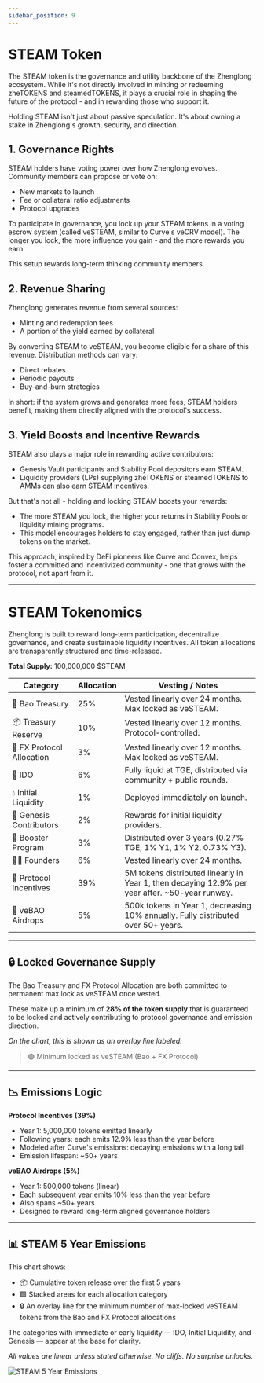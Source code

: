 ```yaml
---
sidebar_position: 9
---
```


# STEAM Token

The STEAM token is the governance and utility backbone of the Zhenglong ecosystem. While it's not directly involved in minting or redeeming zheTOKENS and steamedTOKENS, it plays a crucial role in shaping the future of the protocol - and in rewarding those who support it.

Holding STEAM isn't just about passive speculation. It's about owning a stake in Zhenglong's growth, security, and direction.

## 1. Governance Rights

STEAM holders have voting power over how Zhenglong evolves. Community members can propose or vote on:

- New markets to launch
- Fee or collateral ratio adjustments
- Protocol upgrades

To participate in governance, you lock up your STEAM tokens in a voting escrow system (called veSTEAM, similar to Curve's veCRV model). The longer you lock, the more influence you gain - and the more rewards you earn.

This setup rewards long-term thinking community members.

## 2. Revenue Sharing

Zhenglong generates revenue from several sources:

- Minting and redemption fees
- A portion of the yield earned by collateral

By converting STEAM to veSTEAM, you become eligible for a share of this revenue. Distribution methods can vary:

- Direct rebates
- Periodic payouts
- Buy-and-burn strategies

In short: if the system grows and generates more fees, STEAM holders benefit, making them directly aligned with the protocol's success.

## 3. Yield Boosts and Incentive Rewards

STEAM also plays a major role in rewarding active contributors:

- Genesis Vault participants and Stability Pool depositors earn STEAM.
- Liquidity providers (LPs) supplying zheTOKENS or steamedTOKENS to AMMs can also earn STEAM incentives.

But that's not all - holding and locking STEAM boosts your rewards:

- The more STEAM you lock, the higher your returns in Stability Pools or liquidity mining programs.
- This model encourages holders to stay engaged, rather than just dump tokens on the market.

This approach, inspired by DeFi pioneers like Curve and Convex, helps foster a committed and incentivized community - one that grows with the protocol, not apart from it.

---

# STEAM Tokenomics

Zhenglong is built to reward long-term participation, decentralize governance, and create sustainable liquidity incentives. All token allocations are transparently structured and time-released.

**Total Supply:** 100,000,000 $STEAM

| Category                  | Allocation | Vesting / Notes                                                                                |
| ------------------------- | ---------- | ---------------------------------------------------------------------------------------------- |
| 🏦 Bao Treasury           | 25%        | Vested linearly over 24 months. Max locked as veSTEAM.                                         |
| 📦 Treasury Reserve       | 10%        | Vested linearly over 12 months. Protocol-controlled.                                           |
| 🤝 FX Protocol Allocation | 3%         | Vested linearly over 12 months. Max locked as veSTEAM.                                         |
| 🚀 IDO                    | 6%         | Fully liquid at TGE, distributed via community + public rounds.                                |
| 💧 Initial Liquidity      | 1%         | Deployed immediately on launch.                                                                |
| 🌱 Genesis Contributors   | 2%         | Rewards for initial liquidity providers.                                                       |
| 📣 Booster Program        | 3%         | Distributed over 3 years (0.27% TGE, 1% Y1, 1% Y2, 0.73% Y3).                                  |
| 🧑‍💻 Founders               | 6%         | Vested linearly over 24 months.                                                                |
| 🌊 Protocol Incentives    | 39%        | 5M tokens distributed linearly in Year 1, then decaying 12.9% per year after. ~50-year runway. |
| 🎁 veBAO Airdrops         | 5%         | 500k tokens in Year 1, decreasing 10% annually. Fully distributed over 50+ years.              |

---

## 🔒 Locked Governance Supply

The Bao Treasury and FX Protocol Allocation are both committed to permanent max lock as veSTEAM once vested.

These make up a minimum of **28% of the token supply** that is guaranteed to be locked and actively contributing to protocol governance and emission direction.

_On the chart, this is shown as an overlay line labeled:_

> 🟢 Minimum locked as veSTEAM (Bao + FX Protocol)

---

## 📉 Emissions Logic

**Protocol Incentives (39%)**

- Year 1: 5,000,000 tokens emitted linearly
- Following years: each emits 12.9% less than the year before
- Modeled after Curve's emissions: decaying emissions with a long tail
- Emission lifespan: ~50+ years

**veBAO Airdrops (5%)**

- Year 1: 500,000 tokens (linear)
- Each subsequent year emits 10% less than the year before
- Also spans ~50+ years
- Designed to reward long-term aligned governance holders

---

## 📊 STEAM 5 Year Emissions

This chart shows:

- 📦 Cumulative token release over the first 5 years
- 🟩 Stacked areas for each allocation category
- 🔒 An overlay line for the minimum number of max-locked veSTEAM tokens from the Bao and FX Protocol allocations

The categories with immediate or early liquidity — IDO, Initial Liquidity, and Genesis — appear at the base for clarity.

_All values are linear unless stated otherwise. No cliffs. No surprise unlocks._

![STEAM 5 Year Emissions](../static/img/tokenomics-cumulative-allocation.png)
